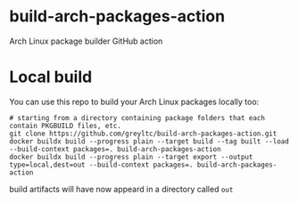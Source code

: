 # build-arch-packages-action
Arch Linux package builder GitHub action

# Local build
You can use this repo to build your Arch Linux packages locally too:
```
# starting from a directory containing package folders that each contain PKGBUILD files, etc.
git clone https://github.com/greyltc/build-arch-packages-action.git
docker buildx build --progress plain --target build --tag built --load --build-context packages=. build-arch-packages-action
docker buildx build --progress plain --target export --output type=local,dest=out --build-context packages=. build-arch-packages-action
```
build artifacts will have now appeard in a directory called `out`
